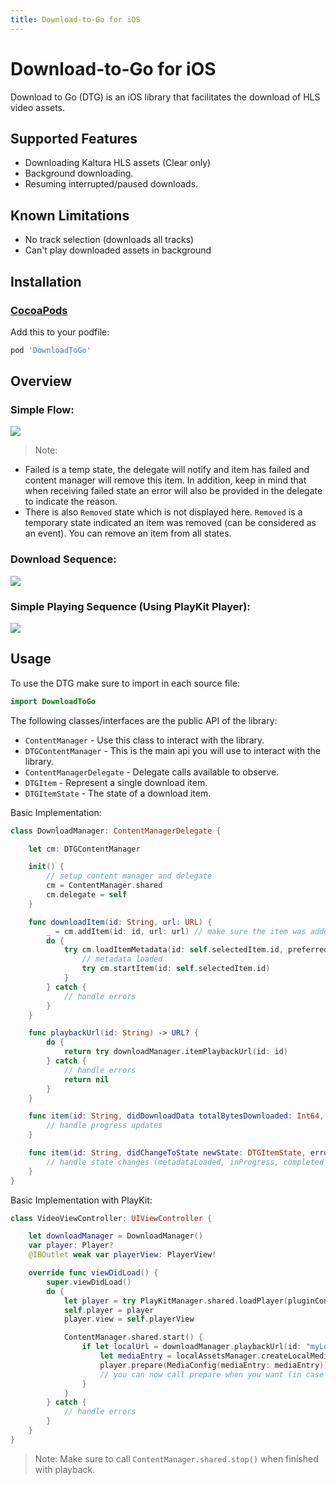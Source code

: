 ```yaml
---
title: Download-to-Go for iOS
---
```


# Download-to-Go for iOS

Download to Go (DTG) is an iOS library that facilitates the download of HLS video assets.

## Supported Features 
- Downloading Kaltura HLS assets (Clear only)
- Background downloading.
- Resuming interrupted/paused downloads.

## Known Limitations
- No track selection (downloads all tracks)
- Can't play downloaded assets in background

## Installation

### [CocoaPods][cocoapods]

Add this to your podfile:
```ruby
pod 'DownloadToGo'
```

## Overview

### Simple Flow:

![](Resources/simple-flow-uml.png)

>Note: 
* Failed is a temp state, the delegate will notify and item has failed and content manager will remove this item. In addition, keep in mind that when receiving failed state an error will also be provided in the delegate to indicate the reason.
* There is also `Removed` state which is not displayed here. `Removed` is a temporary state indicated an item was removed (can be considered as an event). You can remove an item from all states. 

### Download Sequence:

![](Resources/download-sequence.png)

### Simple Playing Sequence (Using PlayKit Player):

![](Resources/playing-sequence.png)

## Usage

To use the DTG make sure to import in each source file:
```swift
import DownloadToGo
```

The following classes/interfaces are the public API of the library:
* `ContentManager` - Use this class to interact with the library.
* `DTGContentManager` - This is the main api you will use to interact with the library.
* `ContentManagerDelegate` - Delegate calls available to observe.
* `DTGItem` - Represent a single download item.
* `DTGItemState` - The state of a download item.

Basic Implementation:
```swift
class DownloadManager: ContentManagerDelegate {

    let cm: DTGContentManager

    init() {
        // setup content manager and delegate
        cm = ContentManager.shared
        cm.delegate = self
    }

    func downloadItem(id: String, url: URL) {
        _ = cm.addItem(id: id, url: url) // make sure the item was added
        do {
            try cm.loadItemMetadata(id: self.selectedItem.id, preferredVideoBitrate: 300000)    {
                // metadata loaded
                try cm.startItem(id: self.selectedItem.id)
            }
        } catch {
            // handle errors
        }
    }

    func playbackUrl(id: String) -> URL? {
        do {
            return try downloadManager.itemPlaybackUrl(id: id)
        } catch {
            // handle errors
            return nil
        }
    }

    func item(id: String, didDownloadData totalBytesDownloaded: Int64, totalBytesEstimated: Int64?) {
        // handle progress updates
    }

    func item(id: String, didChangeToState newState: DTGItemState, error: Error?) {
        // handle state changes (metadataLoaded, inProgress, completed etc...)
    }
}
```

Basic Implementation with PlayKit:
```swift
class VideoViewController: UIViewController {

    let downloadManager = DownloadManager()
    var player: Player?
    @IBOutlet weak var playerView: PlayerView!

    override func viewDidLoad() {
        super.viewDidLoad()
        do {
            let player = try PlayKitManager.shared.loadPlayer(pluginConfig: nil)
            self.player = player
            player.view = self.playerView

            ContentManager.shared.start() {
                if let localUrl = downloadManager.playbackUrl(id: "myLocalId") {
                    let mediaEntry = localAssetsManager.createLocalMediaEntry(for: "myLocalId", localURL: localUrl)
                    player.prepare(MediaConfig(mediaEntry: mediaEntry))
                    // you can now call prepare when you want (in case no error)
                }
            }            
        } catch {
            // handle errors
        }
    }
}
```

>Note: Make sure to call `ContentManager.shared.stop()` when finished with playback.

[cocoapods]: https://cocoapods.org/
